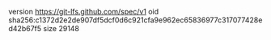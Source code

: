 version https://git-lfs.github.com/spec/v1
oid sha256:c1372d2e2de907df5dcf0d6c921cfa9e962ec65836977c317077428ed42b67f5
size 29148
